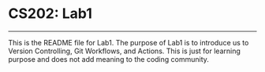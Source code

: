 # CS202: Lab1
---

This is the README file for Lab1. The purpose of Lab1 is to introduce us to Version Controlling, Git Workflows, and Actions.
This is just for learning purpose and does not add meaning to the coding community.
